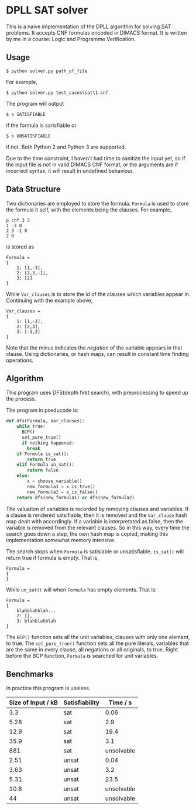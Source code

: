 # DPLL SAT solver

This is a naive implementation of the DPLL algorithm for solving SAT problems. It accepts CNF formulas encoded in DIMACS format.
It is written by me in a course: Logic and Programme Verification.

## Usage

```shell
$ python solver.py path_of_file
```

For example, 

```shell
$ python solver.py test_cases\sat\1.cnf
```

The program will output 

```
$ s SATISFIABLE 
```

if the formula is sarisfiable or

```
$ s UNSATISFIABLE 
```

if not. Both Python 2 and Python 3 are supported. 

Due to the time constraint, I haven't had time to sanitize the input yet, so if the input file is not in valid DIMACS CNF format, or the arguments are if incorrect syntax, it will result in undefined behaviour.

## Data Structure

Two dictionaries are employed to store the formula. `Formula` is used to store the formula it self, with the elements being the clauses. For example, 

```
p cnf 3 3
1 -3 0
2 3 -1 0
2 0
```

is stored as

```
Formula = 
{
	1: [1,-3],
	2: [2,3,-1],
  	3: [2]
}
```

While `Var_clauses` is to store the id of the clauses which variables appear in. Continuing with the example above,

```
Var_clauses =
{
	1: [1,-2],
	2: [2,3],
  	3: [-1,2]
} 
```

Note that the minus indicates the *negation* of the variable appears in that clause. Using dictionaries, or hash maps, can result in constant time finding operations. 

## Algorithm

This program uses DFS(depth first search), with preprocessing to speed up the process.

The program in pseducode is:

```python
def dfs(Formula, Var_clauses):
    while true:
      BCP()
      set_pure_true()
      if nothing happened:
      	break
    if Formula is_sat():
    	return true
    elif Formula un_sat():
    	return false
    else:
    	x = choose_variable()
        new_formula1 = x_is_true()
        new_formula2 = x_is_false()
    return dfs(new_formula1) or dfs(new_formula2)
```

The valuation of variables is recorded by removing clauses and variables. If a clause is rendered satsifiable, then it is removed and the `Var_clause` hash map dealt with accordingly. If a variable is interpretated as false, then the variable is removed from the relevant clauses. So in this way, every time the search goes down a step, the own hash map is copied, making this implementation somewhat memory intensive.

The search stops when `Formula` is satisiable or unsatisfiable. `is_sat()` will return true if formula is empty. That is, 

```
Formula = 
{
}
```

While `un_sat()` will when `Formula` has empty elements. That is:

```
Formula = 
{
	blahblahblah...
	2: [],
  	3: blahblahblah
}
```

The `BCP()` function sets all the unit variables, clauses with only one element, to true. The `set_pure_true()` function sets all the pure literals, variables that are the same in every clause, all negations or all originals, to true. Right before the BCP function, `Formula` is searched for unit variables.  

## Benchmarks

In practice this program is useless.

| Size of Input / kB | Satisfiability | Time / s   |
| ------------------ | :------------- | ---------- |
| 3.3                | sat            | 0.06       |
| 5.28               | sat            | 2.9        |
| 12.9               | sat            | 19.4       |
| 35.9               | sat            | 3.1        |
| 881                | sat            | unsolvable |
| 2.51               | unsat          | 0.04       |
| 3.63               | unsat          | 3.2        |
| 5.31               | unsat          | 23.5       |
| 10.8               | unsat          | unsolvable |
| 44                 | unsat          | unsolvable |
